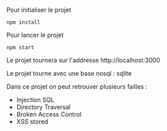 Pour initialiser le projet 

	npm install
	
Pour lancer le projet 

	npm start
	
Le projet tournera sur l'addresse http://localhost:3000

Le projet tourne avec une base nosql : sqlite

Dans ce projet on peut retrouver plusieurs failles :
  - Injection SQL
  - Directory Traversal
  - Broken Access Control
  - XSS stored